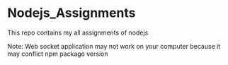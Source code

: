 # Nodejs_Assignments
This repo contains my all assignments of nodejs

Note: Web socket application may not work on your computer because it may conflict npm package version
